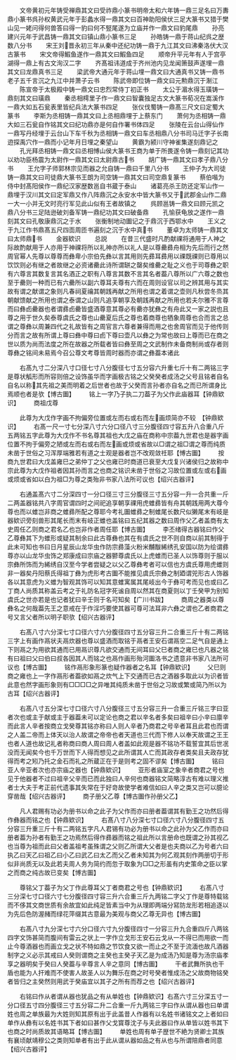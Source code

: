 <!-- { "loadSidebar": true } -->
　　文帝黄初元年铸受禅鼎其文曰受祚鼎小篆书明帝太和六年铸一鼎三足名曰万夀鼎小篆书呉孙权黄武元年于彭蠡水得一鼎其文曰百神助阳侯伏三足大篆书又猎于樊山见一姥问得何兽答曰得一豹曰何不竪尾遂为立庙并作一鼎文曰豹尾鼎
　　孙亮建兴元年于武昌铸一鼎其文曰镇山鼎小篆书三足
　　孙皓铸一鼎于蒋山纪呉之歴数八分书
　　宋王刘晋永初三年从秦中还纪功铸一鼎于九江其文曰沸秦洛伏大汉古篆书
　　宋文帝得鰕鱼遂作一鼎其文曰鰕鱼四足
　　顺帝升平元年有人于宫亭湖得一鼎上有古文洵汉二字
　　齐髙祖讳道成于齐州池内见龙闻箫鼓声遂埋一鼎其文曰龙鼎真书三足
　　梁武帝大通元年于蒋山埋一鼎文曰大通真书又铸一鼎书老子五千言沉之九江中并萧子云书
　　陈武帝即位铸一鼎文曰元勲鼎沉于淛江
　　陈宣帝于太极殿中铸一鼎文曰忠烈常侍丁初正书
　　太公于湄水得玉璜铸一鼎刻其文曰璜鼎
　　秦丞相樗里子作一鼎文曰智囊独足古文大篆书荀况在嵩溪作一鼎大如五石瓮表里皆纪兵法大篆书四足
　　张仪伐蜀铸一鼎髙三尺文曰定蜀大篆书
　　李斯为丞相铸一鼎其文曰上丞相鼎埋于上蔡东门
　　萧何为丞相铸一鼎大如三石瓮自作铭其文曰纪功鼎亦是何自作署书体四足
　　张陵在云台山得仙作一鼎写丹经埋于云台山下车千秋为丞相铸一鼎文曰车丞相鼎八分书司马迁字子长南逰探禹穴作一鼎而小记年月日埋之秦望山
　　黄霸为颍川守神雀集遂刻鼎记之
　　孔光拜丞相铸一鼎文曰丞相愽山侯大篆书王商为单于所畏遂令铸一鼎刻记其功以劝功臣杨震为太尉作一鼎其文曰太尉鼎古书
　　胡广铸一鼎其文曰孝子鼎八分书
　　王允字子师郭林宗见而器之允自铸一鼎曰千里八分书
　　王仲子为大司徒铸一鼎其文曰司徒鼎大篆书王朗为司空铸一鼎其文曰司空鼎复篆书
　　蔡伯喈为侍中封髙阳侯作一鼎纪汉家歴数邕自书蔵于泰山
　　诸葛亮杀王防还定军山作一鼎埋于汉川其文曰定军鼎又作八阵鼎沉之永安水中皆大篆书又于武郡金山作二鼎一大一小并无文时亮行军见此山似有王者故镇之
　　呉顾邕铸一鼎文曰顾元凯之鼎八分书三足陆逊破刘备军铸一鼎纪功其文曰破备鼎
　　孔愉获龟放之遂作一鼎刻其文曰孔敬康鼎沉之于水
　　张衡制地动圗记之于鼎沉于西鄂水中
　　王义之于九江作书鼎髙五尺四靣周匝书遍刻之沉于水中真书
　　董卓为太师铸一鼎其文曰太师鼎书
　　金器欵识
　　总説
　　在昔三代盛时凡酌献祼将通用于人神之际故酌献用于人亦用于神祼将所以礼神亦所以礼人是以尊罍彞舟相为先后而行之然周官幂人先尊以尊尊而彝卑小宗伯先彝以言其用则先彞耳彞用以祼既祼则已尊用以饮饮则必有继之者故继之必资诸罍此诗所谓缾之罄矣维罍之耻之义也于司尊彝之职有六尊言其数复言其名酒正之职有八尊言其数不言其名者葢八尊所以广六尊之数也至于罍则一种而已有六罍所以副六尊耳夫尊有六而在周则设官以司之辨其用与其实故有谓之献谓之象则凡春祠夏禴其朝践再献之所用也谓之着谓之壶则凡秋尝冬烝其朝献馈献之所用也谓之泰谓之山则凡追享朝享及朝践再献之所用也若夫尔雅不言尊而曰彝卣罍器也者谓彞卣罍皆盛酒尊意其尊必有罍亦犹彝之有舟此又一家之説也且尊之用于世久矣泰尊虞氏之尊也山罍夏后氏之尊也着商尊也牺象周尊也合而言之总谓之尊彝以周兼四代之礼故皆有之周官言六尊者兼得而用之也舍周官而见于他传则分而言之故有所谓上尊曰彝中尊曰卣下尊曰壶凡以彝之为常也故曰上尊而已在商之世以质为尚而法度之所在故器之所载者皆曰彝至周之文武制作未备商制尚或存者则尊彝之铭间未易焉今召公尊文考尊皆周时器而亦谓之彝葢本诸此




　　右髙九寸二分深八寸口径七寸八分腹径七寸五分容六升重七斤十有二两铭三字是尊状觚形而所容则倍之设饰虽华而字画极古铭之父癸癸者成汤之父号且铭者自名自名以称其先祖之美而明着之后世者也故于父癸而言孙者亦自名之而已所谓身比焉顺也者是欤【博古圗】
　　铭上一字乃子执二刀葢子为父作此庙器耳【钟鼎欵识】
　　商祖戊尊



　　此尊为大戊作字画不拘偏旁位置或左而右或右而左画烦简亦不较　【钟鼎欵识】
　　右髙一尺一寸七分深八寸六分口径八寸三分腹径四寸容五升八合重八斤五两铭五字此尊为大戊作不书名尊其祖也大戊之庙在商称中宗葢九世君也是器字画位置不拘于偏旁之陋或左而右或右而左画或烦或省故以□谓之祖□谓之尊而纯质未凿于世俗之习浑厚端雅若有道之士观是器者岂不改观敛祍耶【愽古圗】
　　按商九世君曰大戊盖雍巳之弟仲丁之父也雍已时商道已衰至大戊复兴诸侯归之故称中宗此尊为大戊作祖者因其孙而言之也商之铭识未凿于世俗之习故位置或左或右画或烦或省如以白为祖□为尊之类殆非书家八法所可议也【绍兴古器评】





　　右通盖髙六寸二分深四寸一分口径三寸三分腹径三寸五分容一升一合共重一斤二两盖器铭共八字周官谓四时之间祀追享朝享祼用虎蜼彞皆有舟其朝践用两大尊今尊也而以蜼岂非商之蜼彞所配之尊耶今考礼圗蜼彞之制蜼尾长数尺似獭尾末有岐是器欵识旁刻兽形其尾长而末有岐正蜼也盖铭曰五纪其器之数曰周作父乙者盖商有太史周任乙则商之君名乙也岂非作者周任耶【博古圗】
　　李丕绪得古器铭曰作父乙尊彝其下为蜼形或疑其制余曰此古尊彝也其在有虞氏之世不则自商以前其制得于此未可知也书曰日月星辰山龙华虫作防宗彞藻火粉米黼黻絺绣孔安国以防为绘谓彞尊亦以山龙华虫饰之郑康成曰宗庙之器鬰尊虞氏以上虎蜼而已圣人以饰尊则于服以宗彝所饰而为絺绣自汉至今学者尝疑之以父乙尊彝考者可以信也方虞氏尊用虎蜼则非一器矣丹阳蔡氏得祖丁彝为虎形考古圗不能推见虞氏宗彝之制廼谓兕形古人饰器各以其意虎为义蜼为智观其饰可以知其意蜼寓属其尾岐出今于彝可考而见也或曰乙丁商人尚质其称盖云考之于礼防名冠字死谧自周以然其在商夏则以丁壬癸甲为别知虞氏之世亦若是也记者犹曰辛壬则于名可知矣【广川书跋】
　　商周之器类以尊彝名之何哉葢先王之意戒在于作淫巧要使其器可尊可法耳非六彝之谓也乙者商君之号又言父者所以明子职欤【绍兴古器评】



　　右髙八寸六分深七寸口径六寸六分腹径四寸五分容三升二合重三斤十有二两铭三字上有画作鬲状夫鬲炊器也尊以盛酒而取铭于鬲者王安石谓鬲空二足气自是通上下则鬲之为用欲其通而已用鬲识尊凡欲交通而无间耳曰父巳者商之雍巳也凡器之铭有曰祖曰父曰伯曰叔各因其人而铭之也鬲作画形殆河圗洛书之遗意非书家八法所可议也【博古圗】
　　铭作鬲形象形篆也疑作器者之名耳【钟鼎欵识】
　　父巳则商之雍也上一字作鬲形者葢欲如鬲之炊气上下交通而已古之酒器多取此以为识者皆此意也然字画形象则有□□□□之异唯其纯质未凿于世俗之习故或繁或简乃所以为古耳【绍兴古器评】



　　右髙八寸五分深七寸口径六寸八分腹径三寸五分容三升一合重三斤铭三字曰亚者次也或主于献或主于器葢未可以定论也商之君以辛名者多矣曰祖辛曰小辛曰廪辛而此言人辛者按商立戈癸尊其铭亦称曰人则人辛者乃商君之号辛者耳且此君也而谓之人盖二帝而上体天以治人故谓之帝帝也者天道也三代而下修人以奉天故谓之王王也者人道也故记礼者称商曰商人周曰周人者盖如此观是器不铭功不载誓宜其后世冺没而无闻矣今也千万世而下人得而想见之此所谓其人亡而其政存者类矣且夫政存犹得而考之矧乃托之金石而礼之所蔵正在于是则考之固不谬矣【博古圗】
　　铭曰亚人辛亚者次也亦宗庙之器也【钟鼎欵识】
　　亚形者庙室之象辛者商君之号也见于他器者不过曰祖辛父辛而已而此独曰人辛何也商器铭文简略淳古有难以理义推者士大夫于考正前代遗事其失常在于好竒故使学者难信如曰人辛之类又岂可以臆论穿凿哉【绍兴古器评】
　　商子册父乙尊【博古圗作孙册父乙】



　　凡人君赐有功必为册书以命之此子为父作而亦曰册者葢谓其有勤王之功然后得作彝器而铭之也【钟鼎欵识】
　　右髙八寸八分深七寸口径六寸八分腹径四寸五分容三升重三斤十有二两铭五字凡人君锡有功必为册书以命之此孙为父乙作而亦曰册者葢为孙者有勤王之功焉然后得作彞器而铭之祖此所以言册命也既谓之孙其视乙也当尊为祖而此曰父者盖祖考虽殊谓之父则乙所谓大父者是也夫商以乙为号者六曰执乙曰天乙曰祖乙曰小乙曰武乙曰太乙而父乙者未知其为何乙观其刻作两册切于形似非尚质无以及此若夫周人务为简约而忽于取象为□□之形虽有内史策命之臣以掌之而商之纯古故已变矣【博古圗】



　　尊铭父丁葢子为父丁作此尊耳父丁者商君之号也【钟鼎欵识】
　　右髙八寸三分深七寸口径六寸七分腹径四寸容三升六合重三斤九两铭二字父丁作是尊特载铭而不侈其文商世质有余故宜如此纯足皆素当中为从理即两端分冩防龙形若相追逐以为先后色防渥赭而绿花萍缀其古意最为美观与商父乙尊无异也【博古圗】



　　右髙八寸九分深七寸六分口径六寸九分腹径四寸一分容三升九合重四斤八两铭四字文饰甚简而腹间有雷云之状上一字作立戈形王安石云戈从一不得已而用欲一而止今尊酒器也而画立戈之状不特如鼎之节饮食又欲一而止之不至于流湎也故凡酒器制字之义必示其戒曰人癸则谓商之主癸也主癸子天乙是为成汤乃知是尊为汤宗庙孝享之器明矣于癸曰人癸葢与辛尊言人辛之意同【博古圗】
　　干者武舞所执也干盾也能为人扞难而不使害人故圣人以为舞乐在商之时号癸者惟成汤之父故商物铭癸者皆归之主癸然则用武于癸庙宜以其子之所有而荐之也【绍兴古器评】


　　右铭曰作从者谓从器也犹品之有从单姓也【钟鼎欵识】右髙六寸三分深五寸一分口径五寸四分腹径三寸五分容二升二合重一斤九两铭三字曰作从谓从器也曰单谓姓也周之单族最为大姓则知其原有出于此盖昔人作器有以名姓书诸铭文之上者如曰单作从彝有以名姓书其下者如曰甚作父戈寳尊沈子与夫此器曰作从单皆以姓书其下也商之时尚质故其语略耳【博古圗】
　　单姓也周有单子歴世不絶为贤卿士其族有襄顷献靖穆公之类则知单者有出于此从谓从器如品之有从也与所谓陪鼎者同意【绍兴古器评】



